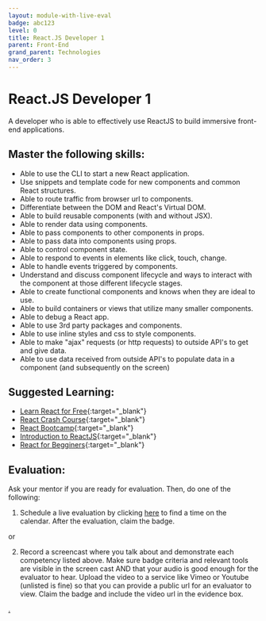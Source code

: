 ```yaml
---
layout: module-with-live-eval
badge: abc123
level: 0
title: React.JS Developer 1
parent: Front-End
grand_parent: Technologies
nav_order: 3
---
```

# React.JS Developer 1

A developer who is able to effectively use ReactJS to build immersive front-end applications.

## Master the following skills:

- Able to use the CLI to start a new React application.
- Use snippets and template code for new components and common React structures.
- Able to route traffic from browser url to components.
- Differentiate between the DOM and React's Virtual DOM.
- Able to build reusable components (with and without JSX).
- Able to render data using components.
- Able to pass components to other components in props.
- Able to pass data into components using props.
- Able to control component state.
- Able to respond to events in elements like click, touch, change.
- Able to handle events triggered by components.
- Understand and discuss component lifecycle and ways to interact with the component at those different lifecycle stages.
- Able to create functional components and knows when they are ideal to use.
- Able to build containers or views that utilize many smaller components.
- Able to debug a React app.
- Able to use 3rd party packages and components.
- Able to use inline styles and css to style components.
- Able to make "ajax" requests (or http requests) to outside API's to get and give data.
- Able to use data received from outside API's to populate data in a component (and subsequently on the screen)

## Suggested Learning:

- [Learn React for Free](https://scrimba.com/g/glearnreact){:target="\_blank"}
- [React Crash Course](https://www.youtube.com/watch?v=Ke90Tje7VS0){:target="\_blank"}
- [React Bootcamp](https://tylermcginnis.com/free-react-bootcamp/){:target="\_blank"}
- [Introduction to ReactJS](https://www.edx.org/course/introduction-to-reactjs){:target="\_blank"}
- [React for Begginers](https://reactforbeginners.com/){:target="\_blank"}

## Evaluation:

Ask your mentor if you are ready for evaluation. Then, do one of the following:

1. Schedule a live evaluation by clicking [here](https://webdev.codex.academy/mastery-eval-3?badge=wa0Us0a_RSiW4ZvlbW6tRA) to find a time on the calendar. After the evaluation, claim the badge.

or

2. Record a screencast where you talk about and demonstrate each competency listed above. Make sure badge criteria and relevant tools are visible in the screen cast AND that your audio is good enough for the evaluator to hear. Upload the video to a service like Vimeo or Youtube (unlisted is fine) so that you can provide a public url for an evaluator to view. Claim the badge and include the video url in the evidence box.

[.](level-3)
